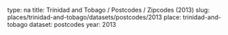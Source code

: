 type: na
title: Trinidad and Tobago / Postcodes / Zipcodes (2013)
slug: places/trinidad-and-tobago/datasets/postcodes/2013
place: trinidad-and-tobago
dataset: postcodes
year: 2013
